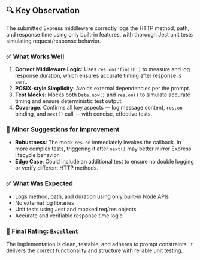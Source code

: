 ## 🔍 Key Observation

The submitted Express middleware correctly logs the HTTP method, path, and response time using only built-in features, with thorough Jest unit tests simulating request/response behavior.

### ✅ What Works Well
1. **Correct Middleware Logic**: Uses `res.on('finish')` to measure and log response duration, which ensures accurate timing after response is sent.
2. **POSIX-style Simplicity**: Avoids external dependencies per the prompt.
3. **Test Mocks**: Mocks both `Date.now()` and `res.on()` to simulate accurate timing and ensure deterministic test output.
4. **Coverage**: Confirms all key aspects — log message content, `res.on` binding, and `next()` call — with concise, effective tests.

### 📌 Minor Suggestions for Improvement
- **Robustness**: The mock `res.on` immediately invokes the callback. In more complex tests, triggering it after `next()` may better mirror Express lifecycle behavior.
- **Edge Case**: Could include an additional test to ensure no double logging or verify different HTTP methods.

### ✅ What Was Expected
- Logs method, path, and duration using only built-in Node APIs
- No external log libraries
- Unit tests using Jest and mocked req/res objects
- Accurate and verifiable response time logic

### 🏁 Final Rating: `Excellent`
The implementation is clean, testable, and adheres to prompt constraints. It delivers the correct functionality and structure with reliable unit testing.
